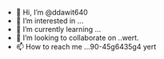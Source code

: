 - 👋 Hi, I’m @ddawit640
- 👀 I’m interested in ...
- 🌱 I’m currently learning ...
- 💞️ I’m looking to collaborate on ..wert.
- 📫 How to reach me ...90-45g6435g4
yert
<!---
ddawit640/ddawit640 is a ✨ special ✨ repository because its `README.md` (this file) appears on your GitHub profile.
You can click the Preview link to take a look at your changes.
--->
